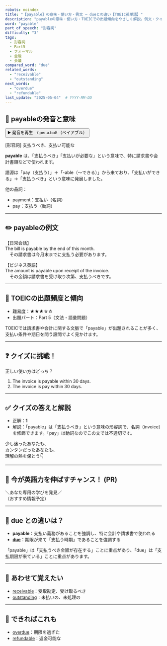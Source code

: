 ```yaml
---
robots: noindex
title: "【payable】の意味・使い方・例文 ― dueとの違い【TOEIC英単語】"
description: "payableの意味・使い方・TOEICでの出題傾向をやさしく解説。例文・クイズ付きでdueとの違いもわかりやすく学べます。"
word: "payable"
part_of_speech: "形容詞"
difficulty: "3"
tags:
  - 形容詞
  - Part5
  - フォーマル
  - 金融
  - 会議
compared_word: "due"
related_words:
  - "receivable"
  - "outstanding"
next_words:
  - "overdue"
  - "refundable"
last_update: "2025-05-04"  # YYYY-MM-DD
---
```


## 🔰 payableの発音と意味

<button class="play-audio" onclick="playTTS('payable')">
  <span class="play-audio-main">
    ▶️ 発音を再生　/ˈpeɪ.ə.bəl/
  </span>
  <span class="play-audio-sub">
    （ペイアブル）
  </span>
</button>

[形容詞] 支払うべき、支払い可能な

**payable** は、「支払うべき」「支払いが必要な」という意味で、特に請求書や会計書類などで使われます。

語源は「pay（支払う）」＋「-able（～できる）」から来ており、「支払いができる」→「支払うべき」という意味に発展しました。

他の品詞：  
- payment：支払い（名詞）
- pay：支払う（動詞）

---

## ✏️ payableの例文

【日常会話】  
The bill is payable by the end of this month.  
　その請求書は今月末までに支払う必要があります。

【ビジネス英語】  
The amount is payable upon receipt of the invoice.  
　その金額は請求書を受け取り次第、支払うべきです。

---

## 🎯 TOEICの出題頻度と傾向

- 難易度：★★★☆☆
- 出題パート：Part 5（文法・語彙問題）

TOEICでは請求書や会計に関する文脈で「payable」が出題されることが多く、支払い条件や期日を問う設問でよく見かけます。

---

## ❓ クイズに挑戦！

正しい使い方はどっち？

1. The invoice is payable within 30 days.  
2. The invoice is pay within 30 days.

---

## ✅ クイズの答えと解説

- 正解：**1**
- 解説：「payable」は「支払うべき」という意味の形容詞で、名詞（invoice）を修飾できます。「pay」は動詞なのでこの文では不適切です。

少し迷ったあなたも、  
カンタンだったあなたも、  
理解の熱を保とう👇️

---

## 🚀 今が英語力を伸ばすチャンス！ (PR)

<div class="info-center">
＼あなた専用の学びを発見／<br>  
（おすすめ情報予定）
</div>

---

## 🤔  due との違いは？

- **payable**：支払い義務があることを強調し、特に会計や請求書で使われる
- **[due](/due)**：期限が来て「支払う時期」であることを強調する

「payable」は「支払うべき金額が存在する」ことに重点があり、「due」は「支払期限が来ている」ことに重点があります。

---

## 🧩 あわせて覚えたい

- [receivable](/receivable)：受取勘定、受け取るべき
- [outstanding](/outstanding)：未払いの、未処理の

---

## 📖 できればこれも

- [overdue](/overdue)：期限を過ぎた
- [refundable](/refundable)：返金可能な

<!-- cvid: aid46_bid22 -->
